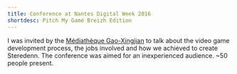 ```yaml
---
title: Conference at Nantes Digital Week 2016
shortdesc: Pitch My Game Breizh Edition
---
```


I was invited by the [Médiathèque Gao-Xingjian](http://www.la-bibliotheque.com/evenements/conference-3/#section_contenu) to talk about the video game development process, the jobs involved and how we achieved to create Steredenn. The conference was aimed for an inexperienced audience. ~50 people present.
